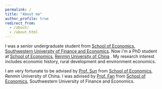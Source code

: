 ```yaml
---
permalink: /
title: "About me"
author_profile: true
redirect_from: 
  - /about/
  - /about.html
---
```


I was a senior undergraduate student from [School of Economics](https://econ.swufe.edu.cn/), [Southwestern University of Finance and Economics](https://www.swufe.edu.cn/). Now i'm a PhD student at [School of Economics](http://econ.ruc.edu.cn/), [Renmin University of China](https://www.ruc.edu.cn/) . My research interest includes economic history, rural development and environment economics.

I am very fortunate to be advised by [Prof. Sun](http://econ.ruc.edu.cn/jszy/38e856abc20543fe9cf22f0699aaf73a.htm) from [School of Economics](https://ruc.swufe.edu.cn/), Renmin University of China. I was advised by [Prof. Fan](https://econ.swufe.edu.cn/info/1046/1829.htm) from [School of Economics](https://econ.swufe.edu.cn/), Southwestern University of Finance and Economics.

